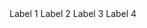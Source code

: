 <m-steppers>
    <m-steppers-item state="completed">Label 1</m-steppers-item>
    <m-steppers-item state="completed">Label 2</m-steppers-item>
    <m-steppers-item state="in-progress">Label 3</m-steppers-item>
    <m-steppers-item state="disabled">Label 4</m-steppers-item>
</m-steppers>